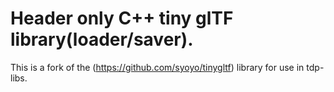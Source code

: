 # Header only C++ tiny glTF library(loader/saver).

This is a fork of the (https://github.com/syoyo/tinygltf) library for use in tdp-libs.

